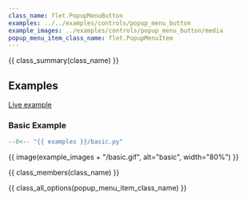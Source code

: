 ```yaml
---
class_name: flet.PopupMenuButton
examples: ../../examples/controls/popup_menu_button
example_images: ../examples/controls/popup_menu_button/media
popup_menu_item_class_name: flet.PopupMenuItem
---
```


{{ class_summary(class_name) }}

## Examples

[Live example](https://flet-controls-gallery.fly.dev/buttons/popupmenubutton)

### Basic Example

```python
--8<-- "{{ examples }}/basic.py"
```

{{ image(example_images + "/basic.gif", alt="basic", width="80%") }}


{{ class_members(class_name) }}

{{ class_all_options(popup_menu_item_class_name) }}
